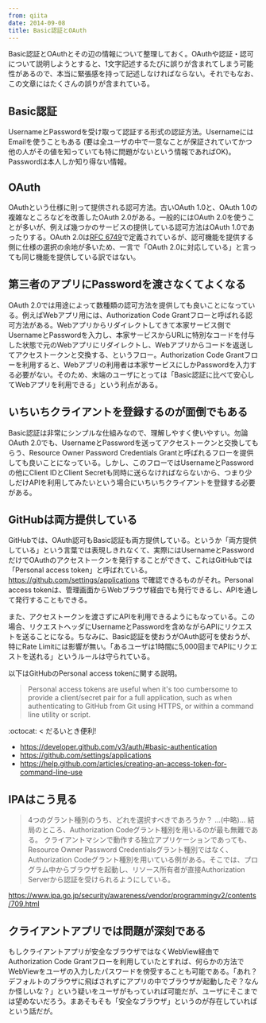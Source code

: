 ```yaml
---
from: qiita
date: 2014-09-08
title: Basic認証とOAuth
---
```


Basic認証とOAuthとその辺の情報について整理しておく。OAuthや認証・認可について説明しようとすると、1文字記述するたびに誤りが含まれてしまう可能性があるので、本当に緊張感を持って記述しなければならない。それでもなお、この文章にはたくさんの誤りが含まれている。

## Basic認証
UsernameとPasswordを受け取って認証する形式の認証方法。UsernameにはEmailを使うこともある (要は全ユーザの中で一意なことが保証されていてかつ他の人がその値を知っていても特に問題がないという情報であればOK)。Passwordは本人しか知り得ない情報。

## OAuth
OAuthという仕様に則って提供される認可方法。古いOAuth 1.0と、OAuth 1.0の複雑なところなどを改善したOAuth 2.0がある。一般的にはOAuth 2.0を使うことが多いが、例えば幾つかのサービスの提供している認可方法はOAuth 1.0であったりする。OAuth 2.0は[RFC 6749](http://tools.ietf.org/html/rfc6749)で定義されているが、認可機能を提供する側に仕様の選択の余地が多いため、一言で「OAuth 2.0に対応している」と言っても同じ機能を提供している訳ではない。

## 第三者のアプリにPasswordを渡さなくてよくなる
OAuth 2.0では用途によって数種類の認可方法を提供しても良いことになっている。例えばWebアプリ用には、Authorization Code Grantフローと呼ばれる認可方法がある。Webアプリからリダイレクトしてきて本家サービス側でUsernameとPasswordを入力し、本家サービスからURLに特別なコードを付与した状態で元のWebアプリにリダイレクトし、Webアプリからコードを返送してアクセストークンと交換する、というフロー。Authorization Code Grantフローを利用すると、Webアプリの利用者は本家サービスにしかPasswordを入力する必要がない。そのため、末端のユーザにとっては「Basic認証に比べて安心してWebアプリを利用できる」という利点がある。

## いちいちクライアントを登録するのが面倒でもある
Basic認証は非常にシンプルな仕組みなので、理解しやすく使いやすい。勿論OAuth 2.0でも、UsernameとPasswordを送ってアクセストークンと交換してもらう、Resource Owner Password Credentials Grantと呼ばれるフローを提供しても良いことになっている。しかし、このフローではUsernameとPasswordの他にClient IDとClient Secretも同時に送らなければならないから、つまり少しだけAPIを利用してみたいという場合にいちいちクライアントを登録する必要がある。

## GitHubは両方提供している
GitHubでは、OAuth認可もBasic認証も両方提供している。というか「両方提供している」という言葉では表現しきれなくて、実際にはUsernameとPasswordだけでOAuthのアクセストークンを発行することができて、これはGitHubでは「Personal access token」と呼ばれている。<https://github.com/settings/applications> で確認できるものがそれ。Personal access tokenは、管理画面からWebブラウザ経由でも発行できるし、APIを通して発行することもできる。

また、アクセストークンを渡さずにAPIを利用できるようにもなっている。この場合、リクエストヘッダにUsernameとPasswordを含めながらAPIにリクエストを送ることになる。ちなみに、Basic認証を使おうがOAuth認可を使おうが、特にRate Limitには影響が無い。「あるユーザは1時間に5,000回までAPIにリクエストを送れる」というルールは守られている。

以下はGitHubのPersonal access tokenに関する説明。

> Personal access tokens are useful when it's too cumbersome to provide a client/secret pair for a full application, such as when authenticating to GitHub from Git using HTTPS, or within a command line utility or script.

:octocat: < だるいとき便利!

* <https://developer.github.com/v3/auth/#basic-authentication>
* <https://github.com/settings/applications>
* <https://help.github.com/articles/creating-an-access-token-for-command-line-use>

## IPAはこう見る
> 4つのグラント種別のうち、どれを選択すべきであろうか？
> ...(中略)...
> 結局のところ、Authorization Codeグラント種別を用いるのが最も無難である。 
クライアントマシンで動作する独立アプリケーションであっても、Resource Owner Password Credentialsグラント種別ではなく、Authorization Codeグラント種別を用いている例がある。そこでは、プログラム中からブラウザを起動し、リソース所有者が直接Authorization Serverから認証を受けられるようにしている。

<https://www.ipa.go.jp/security/awareness/vendor/programmingv2/contents/709.html>

## クライアントアプリでは問題が深刻である
もしクライアントアプリが安全なブラウザではなくWebView経由でAuthorization Code Grantフローを利用していたとすれば、何らかの方法でWebViewをユーザの入力したパスワードを傍受することも可能である。「あれ？デフォルトのブラウザに飛ばされずにアプリの中でブラウザが起動したぞ？なんか怪しいな？」という疑いをユーザがもっていれば可能だが、ユーザにそこまでは望めないだろう。まあそもそも「安全なブラウザ」というのが存在していればという話だが。
